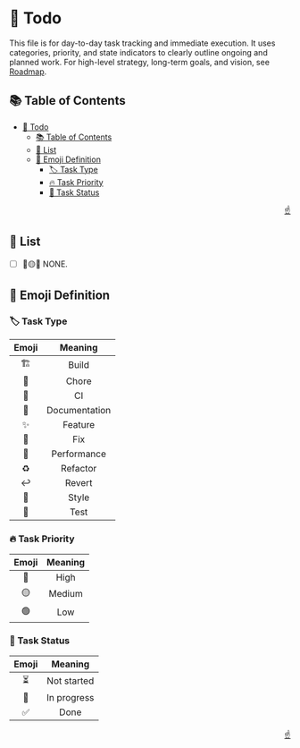 <!-- markdownlint-disable MD033 MD041 -->

<a id="top"></a>

# 📝 Todo

This file is for day-to-day task tracking and immediate execution. It uses
categories, priority, and state indicators to clearly outline ongoing and
planned work. For high-level strategy, long-term goals, and vision, see
[Roadmap](ROADMAP.md).

## 📚 Table of Contents

- [📝 Todo](#-todo)
  - [📚 Table of Contents](#-table-of-contents)
  - [📝 List](#-list)
  - [📗 Emoji Definition](#-emoji-definition)
    - [🏷️ Task Type](#️-task-type)
    - [🔥 Task Priority](#-task-priority)
    - [📅 Task Status](#-task-status)

<p align="right"><a href="#top">☝️</a></p>

## 📝 List

- [ ] 📝🟡✅ NONE.

## 📗 Emoji Definition

### 🏷️ Task Type

| **Emoji** |  **Meaning**  |
| :-------: | :-----------: |
|    🏗️     |     Build     |
|    🔧     |     Chore     |
|    👷     |      CI       |
|    📝     | Documentation |
|    ✨     |    Feature    |
|    🐛     |      Fix      |
|    🚀     |  Performance  |
|    ♻️     |   Refactor    |
|    ↩️     |    Revert     |
|    🎨     |     Style     |
|    🧪     |     Test      |

### 🔥 Task Priority

| **Emoji** | **Meaning** |
| :-------: | :---------: |
|    🔴     |    High     |
|    🟡     |   Medium    |
|    🟢     |     Low     |

### 📅 Task Status

| **Emoji** | **Meaning** |
| :-------: | :---------: |
|    ⏳     | Not started |
|    🔄     | In progress |
|    ✅     |    Done     |

<p align="right"><a href="#top">☝️</a></p>
